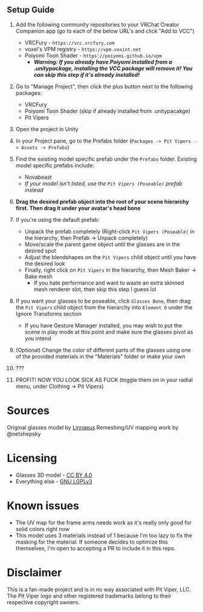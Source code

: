 ## Setup Guide
1. Add the following community repositories to your VRChat Creator Companion app (go to each of the below URL's and click "Add to VCC")
   - VRCFury - `https://vcc.vrcfury.com`
   - voxel's VPM registry - `https://vpm.voxint.net`
   - Poiyomi Toon Shader - `https://poiyomi.github.io/vpm`
      - ***Warning: If you already have Poiyomi installed from a .unitypackage, installing the VCC package will remove it! You can skip this step if it's already installed!***
2. Go to "Manage Project", then click the plus button next to the following packages:
   - VRCFury
   - Poiyomi Toon Shader (skip if already installed from .unitypacakge)
   - Pit Vipers
3. Open the project in Unity
4. In your Project pane, go to the Prefabs folder (`Packages -> Pit Vipers -> Assets -> Prefabs`)

5. Find the existing model specific prefab under the `Prefabs` folder. Existing model specific prefabs include:
   - Novabeast
   - _If your model isn't listed, use the `Pit Vipers (Poseable)` prefab instead_
6. **Drag the desired prefab object into the root of your scene hierarchy first. Then drag it under your avatar's head bone**

7. If you're using the default prefab:
   - Unpack the prefab completely (Right-click `Pit Vipers (Poseable)` in the hierarchy, then Prefab -> Unpack completely)
   - Move/scale the parent game object until the glasses are in the desired spot
   - Adjust the blendshapes on the `Pit Vipers` child object until you have the desired look
   - Finally, right click on `Pit Vipers` in the hierarchy, then Mesh Baker -> Bake mesh
     - If you hate performance and want to waste an extra skinned mesh renderer slot, then skip this step I guess lol
8. If you want your glasses to be poseable, click `Glasses Bone`, then drag the `Pit Vipers` child object from the hierarchy into `Element 0` under the Ignore Transforms section
   - If you have Gesture Manager installed, you may wish to put the scene in play mode at this point and make sure the glasses pivot as you intend
9. (Optional) Change the color of different parts of the glasses using one of the provided materials in the "Materials" folder or make your own
10. ???
11. PROFIT! NOW YOU LOOK SICK AS FUCK (toggle them on in your radial menu, under Clothing -> Pit Vipers)

# Sources
Original glasses model by [Linnaeus](https://sketchfab.com/3d-models/pit-viper-style-glasses-5a4c994f0b7342f48783325f4b001731)
Remeshing/UV mapping work by @netshepsky

# Licensing
- Glasses 3D model - [CC BY 4.0](https://creativecommons.org/licenses/by/4.0/deed.en)
- Everything else - [GNU LGPLv3](https://choosealicense.com/licenses/lgpl-3.0/)

# Known issues
- The UV map for the frame arms needs work as it's really only good for solid colors right now
- This model uses 3 materials instead of 1 because I'm too lazy to fix the masking for the material. If someone decides to optimize this themselves, I'm open to accepting a PR to include it in this repo.

# Disclaimer
This is a fan-made project and is in no way associated with Pit Viper, LLC. The Pit Viper logo and other registered trademarks belong to their respective copyright owners.